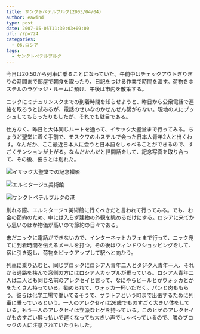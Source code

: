 ```yaml
---
title: サンクトペテルブルク(2003/04/04)
author: eawind
type: post
date: 2007-05-05T11:30:03+09:00
url: /?p=724
categories:
  - 06.ロシア
tags:
  - サンクトペテルブルク
---
```

今日は20:50から列車に乗ることになっていた。午前中はチェックアウトぎりぎりの時間まで部屋で朝食を取ったり、日記をつける作業で時間を潰す。荷物をホステルのラゲッジ・ルームに預け、午後は市内を散策する。

ニックにミチュリンスクまでの到着時間を知らせようと、昨日から公衆電話で連絡を取ろうと試みるが、電話のせいなのかぜんぜん繋がらない。現地の人にプッシュしてもらったりもしたが、それでも駄目である。

仕方なく、昨日と大体同じルートを通って、イサック大聖堂まで行ってみる。ちょうど聖堂に着く手前で、モスクワのホステルで会った日本人青年2人と出くわす。なんだか、ここ最近日本人に会うと日本語をしゃべることができるので、すごくテンションが上がる。なんだかんだと世間話をして、記念写真を取り合って、その後、彼らとは別れた。

![イサック大聖堂での記念撮影](/img/wp/2007/05/200304041701441.jpg)

![エルミタージュ美術館](/img/wp/2007/05/200304041758581.jpg)

![サンクトペテルブルクの港](/img/wp/2007/05/200304041815521.jpg)

別れる際、エルミタージュ美術館に行くべきだと言われて行ってみる。でも、お金の節約のため、中には入らず建物の外観を眺めるだけにする。ロシアに来てから思いのほか物価が高いので節約の日々である。

未だニックに電話ができないので、インターネットカフェまで行って、ニック宛てに到着時間を伝えるメールを打つ。その後はウィンドウショッピングをして、宿に引き返し、荷物をピックアップして駅へと向かう。

列車に乗り込むと、同じブロックにロシア人青年二人とタジク人青年一人、それから通路を挟んで窓側の方にはロシア人カップルが乗っている。ロシア人青年二人は二人とも同じ名前のアレクセイと言って、なにやらビールとかウォッカとかをたくさん持っている。勧められて、ウォッカ一杯いただく。パンと肉ももらう。彼らは化学工場で働いてるそうで、サラトフという町まで出張するために列車に乗っているという。一人のアレクセイは26歳でものすごく大きい体をしている。もう一人のアレクセイは立派なヒゲを持っている。このヒゲのアレクセイがものすごい酔っ払いで遅くなっても大きい声でしゃべっているので、隣のブロックの人に注意されていたりもした。
